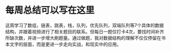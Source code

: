 ﻿# 每周总结可以写在这里
这周学习了数组，链表，跳表，栈，队列，优先队列，双端队列等7个具体的数据结构，并跟着视频进行了相关题目的联系。但每日一题仅打卡4次，要找时间补齐所缺次数，并进一步增大刷题量。通过做题，我对数据结构的理解不仅仅停留在书本文字的层面，而是更进一步走向实战，和现实中的应用。